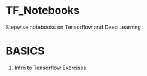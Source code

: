 # TF_Notebooks
Stepwise notebooks on Tensorflow and Deep Learning

# BASICS 
1. Intro to Tensorflow 
   Exercises
